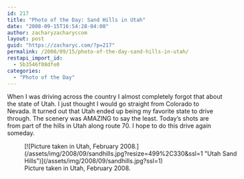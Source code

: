 ```yaml
---
id: 217
title: "Photo of the Day: Sand Hills in Utah"
date: "2008-09-15T16:54:28-04:00"
author: zacharyzacharyccom
layout: post
guid: "https://zacharyc.com/?p=217"
permalink: /2008/09/15/photo-of-the-day-sand-hills-in-utah/
restapi_import_id:
  - 5b3546f08dfe0
categories:
  - "Photo of the Day"
---
```


When I was driving across the country I almost completely forgot that about the state of Utah. I just thought I would go straight from Colorado to Nevada. It turned out that Utah ended up being my favorite state to drive through. The scenery was AMAZING to say the least. Today’s shots are from part of the hills in Utah along route 70. I hope to do this drive again someday.

<figure aria-describedby="caption-attachment-218" class="wp-caption aligncenter" id="attachment_218" style="width: 499px">[![Picture taken in Utah, February 2008.](/assets/img/2008/09/sandhills.jpg?resize=499%2C330&ssl=1 "Utah Sand Hills")](/assets/img/2008/09/sandhills.jpg?ssl=1)<figcaption class="wp-caption-text" id="caption-attachment-218">Picture taken in Utah, February 2008.</figcaption></figure>
